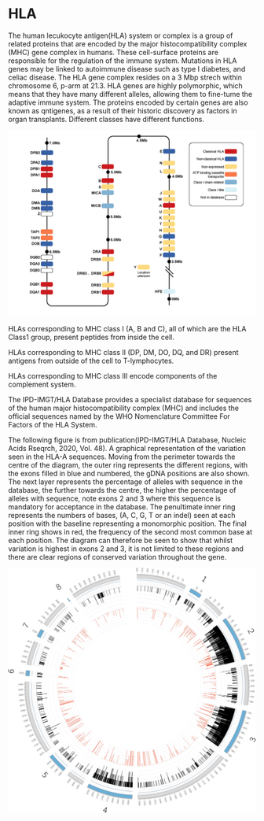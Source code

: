 # HLA


The human lecukocyte antigen(HLA) system or complex is a group of related proteins that are encoded by the major histocompatibility complex (MHC) gene complex in humans. These cell-surface proteins are responsible for the regulation of the immune system. Mutations in HLA genes may be linked to autoimmune disease such as type I diabetes, and celiac disease. The HLA gene complex resides on a 3 Mbp strech within chromosome 6, p-arm at 21.3. HLA genes are highly polymorphic, which means that they have many different alleles, allowing them to fine-tume the adaptive immune system. The proteins encoded by certain genes are also known as qntigenes, as a result of their historic discovery as factors in organ transplants. Different classes have different functions.


![ ](image/hla_map.png)


HLAs corresponding to MHC class I (A, B and C), all of which are the HLA Class1 group, present peptides from inside the cell.

HLAs corresponding to MHC class II (DP, DM, DO, DQ, and DR) present antigens from outside of the cell to T-lymphocytes. 

HLAs corresponding to MHC class III encode components of the complement system.




The IPD-IMGT/HLA Database provides a specialist database for sequences of the human major histocompatibility complex (MHC) and includes the official sequences named by the WHO Nomenclature Committee For Factors of the HLA System.

The following figure is from publication(IPD-IMGT/HLA Database, Nucleic Acids Rseqrch, 2020, Vol. 48). A graphical representation of the variation seen in the HLA-A sequences. Moving from the perimeter towards the centre of the diagram, the outer ring represents the different regions, with the exons filled in blue and numbered, the gDNA positions are also shown. The next layer represents the percentage of alleles with sequence in the database, the further towards the centre, the higher the percentage of alleles with sequence, note exons 2 and 3 where this sequence is mandatory for acceptance in the database. The penultimate inner ring represents the numbers of bases, (A, C, G, T or an indel) seen at each position with the baseline representing a monomorphic position. The final inner ring shows in red, the frequency of the second most common base at each position. The diagram can therefore be seen to show that whilst variation is highest in exons 2 and 3, it is not limited to these regions and there are clear regions of conserved variation throughout the gene.

![ ](image/HLA-A.jpg)